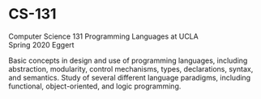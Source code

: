 # CS-131
Computer Science 131 Programming Languages at UCLA  
Spring 2020 Eggert

Basic concepts in design and use of programming languages, including abstraction, modularity, control mechanisms, types, declarations, syntax, and semantics. Study of several different language paradigms, including functional, object-oriented, and logic programming.
